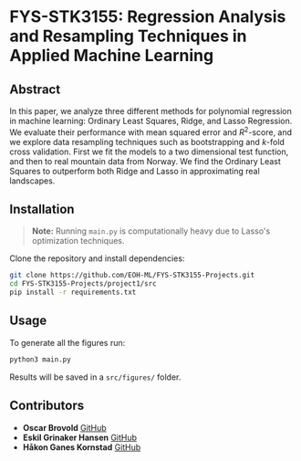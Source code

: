 
# FYS-STK3155: Regression Analysis and Resampling Techniques in Applied Machine Learning

## Abstract

In this paper, we analyze three different methods for polynomial regression in machine learning: Ordinary Least Squares, Ridge, and Lasso Regression. We evaluate their performance with mean squared error and $R^2$-score, and we explore data resampling techniques such as bootstrapping and $\textit{k}$-fold cross validation. First we fit the models to a two dimensional test function, and then to real mountain data from Norway. We find the Ordinary Least Squares to outperform both Ridge and Lasso in approximating real landscapes.

## Installation
> **Note:** Running `main.py` is computationally heavy due to Lasso's optimization techniques. 

Clone the repository and install dependencies:

```bash
git clone https://github.com/EOH-ML/FYS-STK3155-Projects.git
cd FYS-STK3155-Projects/project1/src
pip install -r requirements.txt
```

## Usage

To generate all the figures run: 

```bash
python3 main.py
```

Results will be saved in a `src/figures/` folder.

## Contributors

- **Oscar Brovold** [GitHub](https://github.com/oscarbrovold)
- **Eskil Grinaker Hansen** [GitHub](https://github.com/eskilgrin)
- **Håkon Ganes Kornstad** [GitHub](https://github.com/hakonko)
